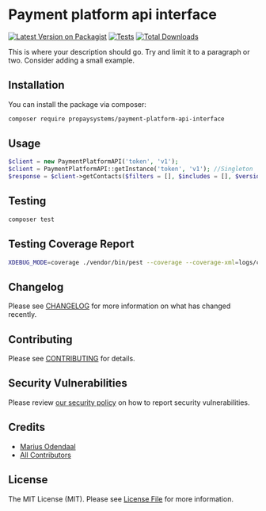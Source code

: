 # Payment platform api interface

[![Latest Version on Packagist](https://img.shields.io/packagist/v/propaysystems/payment-platform-api-interface.svg?style=flat-square)](https://packagist.org/packages/propaysystems/payment-platform-api-interface)
[![Tests](https://github.com/PropaySystems/payment-platform-api-interface/actions/workflows/run-tests.yml/badge.svg)](https://github.com/PropaySystems/payment-platform-api-interface/actions/workflows/run-tests.yml)
[![Total Downloads](https://img.shields.io/packagist/dt/propaysystems/payment-platform-api-interface.svg?style=flat-square)](https://packagist.org/packages/propaysystems/payment-platform-api-interface)

This is where your description should go. Try and limit it to a paragraph or two. Consider adding a small example.

## Installation

You can install the package via composer:

```bash
composer require propaysystems/payment-platform-api-interface
```

## Usage

```php
$client = new PaymentPlatformAPI('token', 'v1');
$client = PaymentPlatformAPI::getInstance('token', 'v1'); //Singleton
$response = $client->getContacts($filters = [], $includes = [], $version = 'v1');
```

## Testing

```bash
composer test
```

## Testing Coverage Report

```bash
XDEBUG_MODE=coverage ./vendor/bin/pest --coverage --coverage-xml=logs/coverage
```

## Changelog

Please see [CHANGELOG](CHANGELOG.md) for more information on what has changed recently.

## Contributing

Please see [CONTRIBUTING](https://github.com/spatie/.github/blob/main/CONTRIBUTING.md) for details.

## Security Vulnerabilities

Please review [our security policy](../../security/policy) on how to report security vulnerabilities.

## Credits

- [Marius Odendaal](https://github.com/PropaySystems)
- [All Contributors](../../contributors)

## License

The MIT License (MIT). Please see [License File](LICENSE.md) for more information.
